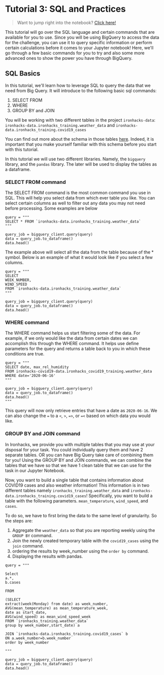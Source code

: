 # Tutorial 3: SQL and Practices

> Want to jump right into the notebook? [Click here!](https://ironhacks.com/notebook-viewer?path=https://raw.githubusercontent.com/ironhacks/Tutorials-COVID-19/master/tutorials-fall-2022/python/tutorial-3-sql.ipynb)

This tutorial will go over the SQL language and certain commands that are available for you to use. Since you will be using BigQuery to access the data for the challenge, you can use it to query specific information or perform certain calculations before it comes to your Jupyter notebook! Here, we'll go through a few basic commands for you to try and also some more advanced ones to show the power you have through BigQuery.

## SQL Basics

In this tutorial, we'll learn how to leverage SQL to query the data that we need from Big Query. It will introduce to the following basic sql commands: 

1. SELECT FROM
2. WHERE
3. GROUP BY and JOIN

You will be working with two different tables in the project `ironhacks-data`: `ironhacks-data.ironhacks_training.weather_data` and `ironhacks-data.ironhacks_training.covid19_cases`

You can find out more about the schema in those tables [here](https://docs.google.com/spreadsheets/d/e/2PACX-1vRL-897BXh4BQFYMX4B06knO40emWSWC4Bug12QhXSE-wYZcqZZwLDPaLHb3AfOO0wEMSyKKTZaqtDn/pubhtml). Indeed, it is important that you make yourself familiar with this schema before you start with this tutorial.

In this tutorial we will use two different libraries. Namely, the `bigquery` library, and the `pandas` library. The later will be used to display the tables as a dataframe. 

### SELECT FROM command

The SELECT FROM command is the most common command you use in SQL. This will help you select data from which ever table you like. You can select certain columns as well to filter out any data you may not need before processing. Some examples are below

```
query = """
SELECT * FROM `ironhacks-data.ironhacks_training.weather_data`
"""

query_job = bigquery_client.query(query)
data = query_job.to_dataframe()
data.head()
```

The example above will select all the data from the table because of the * symbol. Below is an example of what it would look like if you select a few columns.
```
query = """
SELECT 
WEEK_NUMBER,
WIND_SPEED
FROM `ironhacks-data.ironhacks_training.weather_data`
"""

query_job = bigquery_client.query(query)
data = query_job.to_dataframe()
data.head()
```

### WHERE command

The WHERE command helps us start filtering some of the data. For example, if we only would like the data from certain dates we can accomplish this through the WHERE command. It helps use define parameters for the query and returns a table back to you in which these conditions are true.

```
query = """
SELECT date, max_rel_humidity
FROM ironhacks-covid19-data.ironhacks_covid19_training.weather_data
WHERE date='2020-06-16'
"""

query_job = bigquery_client.query(query)
data = query_job.to_dataframe()
data.head()
"""
```
This query will now only retrieve entries that have a date as `2020-06-16`. We can also change the `=` to a `<`, `>`, `=>`, or `=<` based on which data you would like.

### GROUP BY and JOIN command

In Ironhacks, we provide you with multiple tables that you may use at your disposal for your task. You could individually query them and have 2 separate tables. OR you can have Big Query take care of combining them for you! Using the GROUP BY and JOIN commands, we can combine the tables that we have so that we have 1 clean table that we can use for the task in our Jupyter Notebook.

Now, you want to build a single table that contains information about COVID19 cases and also weather information! This information is in two different tables namely `ironhacks_training.weather_data` and `ironhacks-data.ironhacks_training.covid19_cases`! Specifically, you want to build a table with the following parameters. `mean_temperature`, `wind_speed`, and `cases`.  

To do so, we have to first bring the data to the same level of granularity. So the steps are: 

1. Aggregate the `weather_data` so that you are reporting weekly using the `GROUP BY` command. 
2. Join the newly created temporary table with the `covid19_cases` using the `join` command.
3. ordering the results by week_number using the `order by` command. 
4. Displaying the results with pandas. 
```
query = """

Select 
a.*,
b.cases 

FROM 

(SELECT 
extract(week(Monday) from date) as week_number,
AVG(mean_temperature) as mean_temperature_week,
date as start_date,
AVG(wind_speed) as mean_wind_speed_week
FROM `ironhacks_training.weather_data`
group by week_number,start_date) a

JOIN `ironhacks-data.ironhacks_training.covid19_cases` b 
ON a.week_number=b.week_number
order by week_number

"""

query_job = bigquery_client.query(query)
data = query_job.to_dataframe()
data.head()
```

